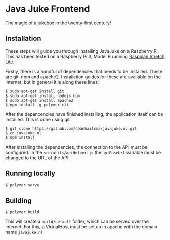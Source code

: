 # Java Juke Frontend
The magic of a jukebox in the twenty-first century!


## Installation
These steps will guide you through installing JavaJuke on a Raspberry Pi. This has been tested on a Raspberry Pi 3, Model B running [Raspbian Stretch Lite](https://www.raspberrypi.org/downloads/raspbian/).

Firstly, there is a handful of dependencies that needs to be installed. These are git, npm and apache2. Installation guides for these are available on the internet, but in general it is along these lines:
```
$ sudo apt-get install git
$ sudo apt-get install nodejs npm
$ sudo apt-get install apache2
$ npm install -g polymer-cli
```

After the depencencies have finished installing, the application itself can be installed. This is done using git.

```
$ git clone https://github.com/daanhaitsma/javajuke.nl.git
$ cd javajuke.nl
$ npm install
```
After installing the dependencies, the connection to the API must be configured. In the `src/utils/apiHelper.js` the `apiBaseUrl` variable must be changed to the URL of the API.

## Running locally
```
$ polymer serve
```

## Building
```
$ polymer build
```

This will create a `build/default` folder, which can be served over the internet. For this, a VirtualHost must be set up in apache with the domain name `javajuke.nl`.
